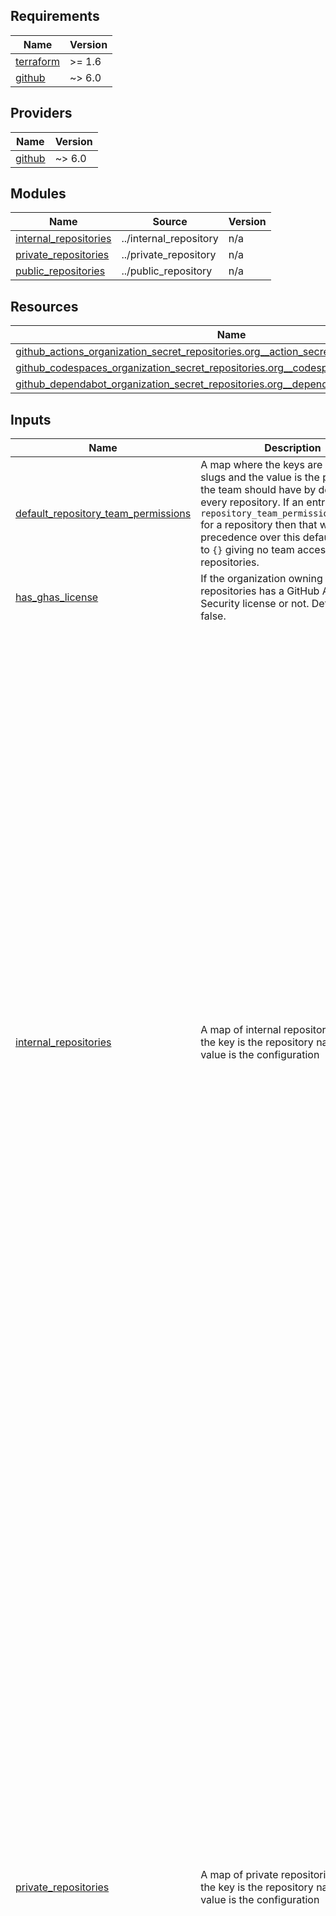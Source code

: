 ## Requirements

| Name | Version |
|------|---------|
| <a name="requirement_terraform"></a> [terraform](#requirement\_terraform) | >= 1.6 |
| <a name="requirement_github"></a> [github](#requirement\_github) | ~> 6.0 |

## Providers

| Name | Version |
|------|---------|
| <a name="provider_github"></a> [github](#provider\_github) | ~> 6.0 |

## Modules

| Name | Source | Version |
|------|--------|---------|
| <a name="module_internal_repositories"></a> [internal\_repositories](#module\_internal\_repositories) | ../internal_repository | n/a |
| <a name="module_private_repositories"></a> [private\_repositories](#module\_private\_repositories) | ../private_repository | n/a |
| <a name="module_public_repositories"></a> [public\_repositories](#module\_public\_repositories) | ../public_repository | n/a |

## Resources

| Name | Type |
|------|------|
| [github_actions_organization_secret_repositories.org__action_secret_repo_access](https://registry.terraform.io/providers/integrations/github/latest/docs/resources/actions_organization_secret_repositories) | resource |
| [github_codespaces_organization_secret_repositories.org__codespace_secret_repo_access](https://registry.terraform.io/providers/integrations/github/latest/docs/resources/codespaces_organization_secret_repositories) | resource |
| [github_dependabot_organization_secret_repositories.org__dependabot_secret_repo_access](https://registry.terraform.io/providers/integrations/github/latest/docs/resources/dependabot_organization_secret_repositories) | resource |

## Inputs

| Name | Description | Type | Default | Required |
|------|-------------|------|---------|:--------:|
| <a name="input_default_repository_team_permissions"></a> [default\_repository\_team\_permissions](#input\_default\_repository\_team\_permissions) | A map where the keys are github team slugs and the value is the permissions the team should have by default for every repository. If an entry exists in `repository_team_permissions_override` for a repository then that will take precedence over this default. Defaults to `{}` giving no team access to the repositories. | `map(string)` | `{}` | no |
| <a name="input_has_ghas_license"></a> [has\_ghas\_license](#input\_has\_ghas\_license) | If the organization owning the repositories has a GitHub Advanced Security license or not. Defaults to false. | `bool` | `false` | no |
| <a name="input_internal_repositories"></a> [internal\_repositories](#input\_internal\_repositories) | A map of internal repositories where the key is the repository name and the value is the configuration | <pre>map(object({<br/>    description                          = string<br/>    default_branch                       = string<br/>    protected_branches                   = list(string)<br/>    advance_security                     = bool<br/>    topics                               = list(string)<br/>    homepage                             = string<br/>    delete_head_on_merge                 = bool<br/>    dependabot_security_updates          = bool<br/>    requires_web_commit_signing          = bool<br/>    allow_auto_merge                     = optional(bool)<br/>    allow_squash_merge                   = optional(bool)<br/>    allow_rebase_merge                   = optional(bool)<br/>    allow_merge_commit                   = optional(bool)<br/>    squash_merge_commit_title            = optional(string)<br/>    squash_merge_commit_message          = optional(string)<br/>    merge_commit_title                   = optional(string)<br/>    merge_commit_message                 = optional(string)<br/>    repository_team_permissions_override = optional(map(string))<br/>    user_permissions                     = optional(map(string))<br/>    organization_action_secrets          = optional(list(string))<br/>    organization_codespace_secrets       = optional(list(string))<br/>    organization_dependabot_secrets      = optional(list(string))<br/>    action_secrets                       = optional(map(string))<br/>    codespace_secrets                    = optional(map(string))<br/>    dependabot_secrets                   = optional(map(string))<br/>    environments = optional(map(object({<br/>      wait_timer          = optional(number)<br/>      can_admins_bypass   = optional(bool)<br/>      prevent_self_review = optional(bool)<br/>      action_secrets      = optional(map(string))<br/>      reviewers = optional(object({<br/>        teams = optional(list(string))<br/>        users = optional(list(string))<br/>      }))<br/>      deployment_branch_policy = optional(object({<br/>        protected_branches     = bool<br/>        custom_branch_policies = bool<br/>        branch_patterns        = list(string)<br/>      }))<br/>    })))<br/>    template_repository = optional(object({<br/>      owner                = string<br/>      repository           = string<br/>      include_all_branches = bool<br/>    }))<br/>    license_template = optional(string)<br/>    pages = optional(object({<br/>      source = optional(object({<br/>        branch = string<br/>        path   = optional(string)<br/>      }))<br/>      build_type = optional(string)<br/>      cname      = optional(string)<br/>    }))<br/>  }))</pre> | `{}` | no |
| <a name="input_private_repositories"></a> [private\_repositories](#input\_private\_repositories) | A map of private repositories where the key is the repository name and the value is the configuration | <pre>map(object({<br/>    description                          = string<br/>    default_branch                       = string<br/>    protected_branches                   = list(string)<br/>    advance_security                     = bool<br/>    has_vulnerability_alerts             = bool<br/>    topics                               = list(string)<br/>    homepage                             = string<br/>    delete_head_on_merge                 = bool<br/>    requires_web_commit_signing          = bool<br/>    dependabot_security_updates          = bool<br/>    allow_auto_merge                     = optional(bool)<br/>    allow_squash_merge                   = optional(bool)<br/>    allow_rebase_merge                   = optional(bool)<br/>    allow_merge_commit                   = optional(bool)<br/>    squash_merge_commit_title            = optional(string)<br/>    squash_merge_commit_message          = optional(string)<br/>    merge_commit_title                   = optional(string)<br/>    merge_commit_message                 = optional(string)<br/>    repository_team_permissions_override = optional(map(string))<br/>    user_permissions                     = optional(map(string))<br/>    organization_action_secrets          = optional(list(string))<br/>    organization_codespace_secrets       = optional(list(string))<br/>    organization_dependabot_secrets      = optional(list(string))<br/>    action_secrets                       = optional(map(string))<br/>    codespace_secrets                    = optional(map(string))<br/>    dependabot_secrets                   = optional(map(string))<br/>    environments = optional(map(object({<br/>      wait_timer          = optional(number)<br/>      can_admins_bypass   = optional(bool)<br/>      prevent_self_review = optional(bool)<br/>      action_secrets      = optional(map(string))<br/>      reviewers = optional(object({<br/>        teams = optional(list(string))<br/>        users = optional(list(string))<br/>      }))<br/>      deployment_branch_policy = optional(object({<br/>        protected_branches     = bool<br/>        custom_branch_policies = bool<br/>        branch_patterns        = list(string)<br/>      }))<br/>    })))<br/>    template_repository = optional(object({<br/>      owner                = string<br/>      repository           = string<br/>      include_all_branches = bool<br/>    }))<br/>    license_template = optional(string)<br/>    pages = optional(object({<br/>      source = optional(object({<br/>        branch = string<br/>        path   = optional(string)<br/>      }))<br/>      build_type = optional(string)<br/>      cname      = optional(string)<br/>    }))<br/>  }))</pre> | n/a | yes |
| <a name="input_public_repositories"></a> [public\_repositories](#input\_public\_repositories) | A map of public repositories where the key is the repository name and the value is the configuration | <pre>map(object({<br/>    description                          = string<br/>    default_branch                       = string<br/>    protected_branches                   = list(string)<br/>    advance_security                     = bool<br/>    topics                               = list(string)<br/>    homepage                             = string<br/>    delete_head_on_merge                 = bool<br/>    dependabot_security_updates          = bool<br/>    requires_web_commit_signing          = bool<br/>    allow_auto_merge                     = optional(bool)<br/>    allow_squash_merge                   = optional(bool)<br/>    allow_rebase_merge                   = optional(bool)<br/>    allow_merge_commit                   = optional(bool)<br/>    squash_merge_commit_title            = optional(string)<br/>    squash_merge_commit_message          = optional(string)<br/>    merge_commit_title                   = optional(string)<br/>    merge_commit_message                 = optional(string)<br/>    repository_team_permissions_override = optional(map(string))<br/>    user_permissions                     = optional(map(string))<br/>    organization_action_secrets          = optional(list(string))<br/>    organization_codespace_secrets       = optional(list(string))<br/>    organization_dependabot_secrets      = optional(list(string))<br/>    action_secrets                       = optional(map(string))<br/>    codespace_secrets                    = optional(map(string))<br/>    dependabot_secrets                   = optional(map(string))<br/>    environments = optional(map(object({<br/>      wait_timer          = optional(number)<br/>      can_admins_bypass   = optional(bool)<br/>      prevent_self_review = optional(bool)<br/>      action_secrets      = optional(map(string))<br/>      reviewers = optional(object({<br/>        teams = optional(list(string))<br/>        users = optional(list(string))<br/>      }))<br/>      deployment_branch_policy = optional(object({<br/>        protected_branches     = bool<br/>        custom_branch_policies = bool<br/>        branch_patterns        = list(string)<br/>      }))<br/>    })))<br/>    template_repository = optional(object({<br/>      owner                = string<br/>      repository           = string<br/>      include_all_branches = bool<br/>    }))<br/>    license_template = optional(string)<br/>    pages = optional(object({<br/>      source = optional(object({<br/>        branch = string<br/>        path   = optional(string)<br/>      }))<br/>      build_type = optional(string)<br/>      cname      = optional(string)<br/>    }))<br/>  }))</pre> | n/a | yes |
| <a name="input_rulesets"></a> [rulesets](#input\_rulesets) | n/a | <pre>map(object({<br/>    bypass_actors = optional(object({<br/>      repository_roles = optional(list(object({<br/>        role          = string<br/>        always_bypass = optional(bool)<br/>      })))<br/>      teams = optional(list(object({<br/>        team          = string<br/>        always_bypass = optional(bool)<br/>      })))<br/>      integrations = optional(list(object({<br/>        installation_id = number<br/>        always_bypass   = optional(bool)<br/>      })))<br/>      organization_admin = optional(object({<br/>        always_bypass = optional(bool)<br/>      }))<br/>    }))<br/>    conditions = optional(object({<br/>      ref_name = object({<br/>        include = list(string)<br/>        exclude = list(string)<br/>      })<br/>    }))<br/>    rules = object({<br/>      branch_name_pattern = optional(object({<br/>        operator = string<br/>        pattern  = string<br/>        name     = optional(string)<br/>        negate   = optional(bool)<br/>      }))<br/>      tag_name_pattern = optional(object({<br/>        operator = string<br/>        pattern  = string<br/>        name     = optional(string)<br/>        negate   = optional(bool)<br/>      }))<br/>      commit_author_email_pattern = optional(object({<br/>        operator = string<br/>        pattern  = string<br/>        name     = optional(string)<br/>        negate   = optional(bool)<br/>      }))<br/>      commit_message_pattern = optional(object({<br/>        operator = string<br/>        pattern  = string<br/>        name     = optional(string)<br/>        negate   = optional(bool)<br/>      }))<br/>      committer_email_pattern = optional(object({<br/>        operator = string<br/>        pattern  = string<br/>        name     = optional(string)<br/>        negate   = optional(bool)<br/>      }))<br/>      creation                      = optional(bool)<br/>      deletion                      = optional(bool)<br/>      update                        = optional(bool)<br/>      non_fast_forward              = optional(bool)<br/>      required_linear_history       = optional(bool)<br/>      required_signatures           = optional(bool)<br/>      update_allows_fetch_and_merge = optional(bool)<br/>      pull_request = optional(object({<br/>        dismiss_stale_reviews_on_push     = optional(bool)<br/>        require_code_owner_review         = optional(bool)<br/>        require_last_push_approval        = optional(bool)<br/>        required_approving_review_count   = optional(number)<br/>        required_review_thread_resolution = optional(bool)<br/>      }))<br/>      required_status_checks = optional(object({<br/>        required_check = list(object({<br/>          context        = string<br/>          integration_id = optional(number)<br/>        }))<br/>        strict_required_status_check_policy = optional(bool)<br/>      }))<br/>      required_deployment_environments = optional(list(string))<br/>    })<br/>    target       = string<br/>    enforcement  = string<br/>    repositories = list(string)<br/>  }))</pre> | `{}` | no |

## Outputs

No outputs.
